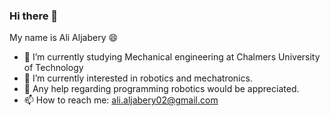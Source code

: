 ### Hi there 👋


My name is Ali Aljabery 😄

- 🔭 I’m currently studying Mechanical engineering at Chalmers University of Technology
- 🌱 I’m currently interested in robotics and mechatronics.
- 🤔 Any help regarding programming robotics would be appreciated.
- 📫 How to reach me: ali.aljabery02@gmail.com

